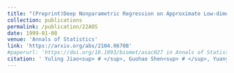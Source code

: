 ```yaml
---
title: "(Preprint)Deep Nonparametric Regression on Approximate Low-dimensional Manifolds"
collection: publications
permalink: /publication/22AOS
date: 1999-01-08
venue: 'Annals of Statistics'
link: 'https://arxiv.org/abs/2104.06708'
#paperurl: 'https://doi.org/10.1093/biomet/asac027 in Annals of Statistics'
citation: ' Yuling Jiao<sup> # </sup>, Guohao Shen<sup> # </sup>, Yuanyuan Lin* and Jian Huang*. (2022). &quot;Deep Nonparametric Regression on Approximate Low-dimensional Manifolds. &quot; <i> Minor revision.</i>'
---
```

